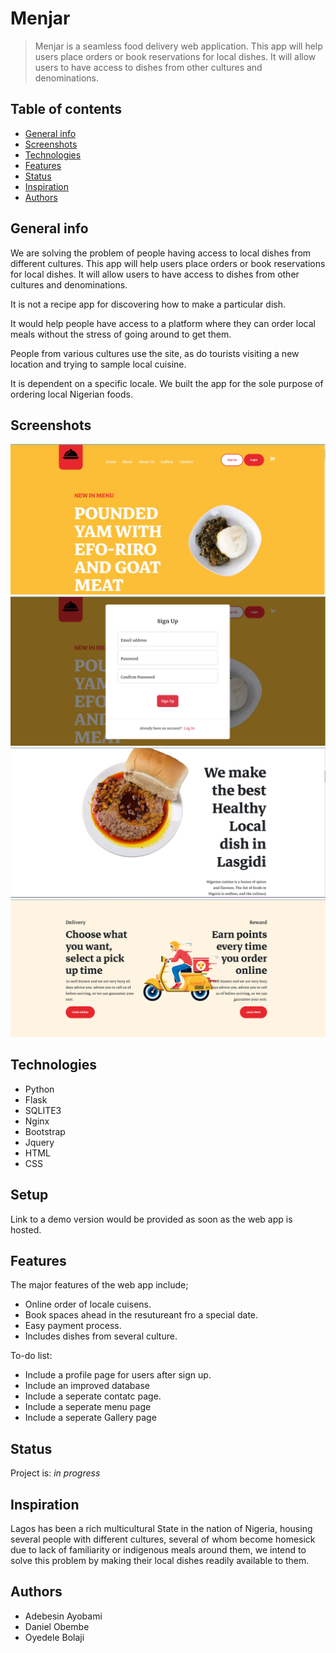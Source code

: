 # Menjar
> Menjar is a seamless food delivery web application. 
This app will help users place orders or book reservations for local dishes. It will allow users to have access to dishes from other cultures and denominations.


## Table of contents
* [General info](#general-info)
* [Screenshots](#screenshots)
* [Technologies](#technologies)
* [Features](#features)
* [Status](#status)
* [Inspiration](#inspiration)
* [Authors](#authors)

## General info
We are solving the problem of people having access to local dishes from different cultures. This app will help users place orders or book reservations for local dishes. It will allow users to have access to dishes from other cultures and denominations.

It is not a recipe app for discovering how to make a particular dish.

It would help people have access to a platform where they can order local meals without the stress of going around to get them.

People from various cultures use the site, as do tourists visiting a new location and trying to sample local cuisine.

It is dependent on a specific locale. We built the app for the sole purpose of ordering local Nigerian foods.


## Screenshots
![Example screenshot](./img/menjar_screenshot-1.png)
![Example screenshot](./img/menjar_screenshot-2.png)
![Example screenshot](./img/menjar_screenshot-3.png)
![Example screenshot](./img/menjar_screenshot-4.png)

## Technologies
* Python
* Flask
* SQLITE3
* Nginx
* Bootstrap
* Jquery
* HTML
* CSS


## Setup
Link to a demo version would be provided as soon as the web app is hosted.

## Features
The major features of the web app include;
* Online order of locale cuisens.
* Book spaces ahead in the resutureant fro a special date.
* Easy payment process.
* Includes dishes from several culture.

To-do list:
* Include a profile page for users after sign up.
* Include an improved database
* Include a seperate contatc page.
* Include a seperate menu page
* Include a seperate Gallery page

## Status
Project is: _in progress_

## Inspiration
Lagos has been a rich multicultural State in the nation of Nigeria, housing several people with different cultures, several of whom become homesick due to lack of familiarity or indigenous meals around them, we intend to solve this problem by making their local dishes readily available to them.

## Authors
* Adebesin Ayobami
* Daniel Obembe
* Oyedele Bolaji


